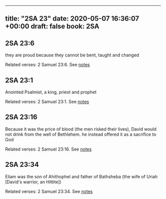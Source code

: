
---
title: "2SA 23"
date: 2020-05-07 16:36:07 +00:00
draft: false
book: 2SA
---

## 2SA 23:6

they are proud because they cannot be bent, taught and changed

Related verses: 2 Samuel 23:6. See [notes](https://my.bible.com/notes/3424341921240965496)


## 2SA 23:1

Anointed Psalmist, a king, priest and prophet

Related verses: 2 Samuel 23:1. See [notes](https://my.bible.com/notes/3424340282065019243)


## 2SA 23:16

Because it was the price of blood (the men risked their lives), David would not drink from the well of Bethlehem. he instead offered it as a sacrifice to God

Related verses: 2 Samuel 23:16. See [notes](https://my.bible.com/notes/3406888702537622080)


## 2SA 23:34

Eliam was the son of Ahithophel and father of Bathsheba (the wife of Uriah [David's warrior, an Hittite])

Related verses: 2 Samuel 23:34. See [notes](https://my.bible.com/notes/3406880619174289801)

